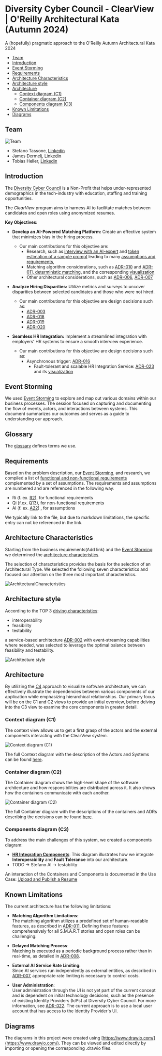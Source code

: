 # Diversity Cyber Council - ClearView | O'Reilly Architectural Kata (Autumn 2024)
A (hopefully) pragmatic approach to the O'Reilly Autumn Architectural Kata 2024

- [Team](#team)
- [Introduction](#introduction)
- [Event Storming](#event-storming)
- [Requirements](#requirements)
- [Architecture Characteristics](#architecture-characteristics)
- [Architecture style](#architecture-style)
- [Architecture](#architecture)
  - [Context diagram (C1)](#context-diagram-c1)
  - [Container diagram (C2)](#container-diagram-c2)
  - [Components diagram (C3)](#components-diagram-c3)
- [Known Limitations](#known-limitations)
- [Diagrams](#diagrams)


## Team
![Team](./ArchitectureCharacteristics/images/team.png)

- Stefano Tassone, [Linkedin](https://ch.linkedin.com/in/stefano-tassone)
- James Dermelj, [Linkedin](https://ch.linkedin.com/in/james-dermelj-493446119)
- Tobias Heller, [Linkedin](https://ch.linkedin.com/in/tobias-heller)

## Introduction
The [Diversity Cyber Council](https://www.diversitycybercouncil.com/) is a Non-Profit that helps under-represented demographics in the tech-industry with education, staffing and training opportunities.

The *ClearView* program aims to harness AI to facilitate matches between candidates and open roles using anonymized resumes.

**Key Objectives:**

- **Develop an AI-Powered Matching Platform:** Create an effective system that minimizes bias in the hiring process.
  - Our main contributions for this objective are:
    - Research, such as [interview with an AI-expert](/Requirements/Research/interview-ai-expert.md) and 
    [token estimation of a sample prompt](/Requirements/Research/token-estimation.md) leading to many
    [assumptions and requirements](/Requirements/requirements-and-assumptions.md), 
    - Matching algorithm considerations, such as [ADR-010](/ADR/ADR-010-create-features-from-story-not-resumes.md) and
    [ADR-011, deterministic matching](/ADR/ADR-011-deterministic-matching.md), 
    and the corresponding [visualization](/C4/C3-components-matching.md)
    - Other architectural considerations, such as [ADR-006](/ADR/ADR-006-ai-models-run-on-separate-containers.md),
      [ADR-007](/ADR/ADR-007-use-of-external-llms.md)

- **Analyze Hiring Disparities:** Utilize metrics and surveys to uncover disparities between selected candidates and those who were not hired.
  - Our main contributions for this objective are design decisions such as:
    - [ADR-003](/ADR/ADR-003-batch-for-analytics.md)
    - [ADR-018](/ADR/ADR-018-location-of-survey-triggers.md)
    - [ADR-019](/ADR/ADR-019-data-transmission-for-analytics.md)
    - [ADR-020](/ADR/ADR-020-externalizing-survey-processes.md)
  
- **Seamless HR Integration:** Implement a streamlined integration with employers' HR systems to ensure a smooth interview experience.
  - Our main contributions for this objective are design decisions such as:
    - Asynchronous trigger: [ADR-016](/ADR/ADR-016-matches-published-as-events.md)
      - Fault-tolerant and scalable HR Integration Service: [ADR-023](/ADR/ADR-023-adapters-for-hr-systems.md) and its
      [visualization](/C4/C3-components-hr-integration.md)


## Event Storming
We used [Event Storming](./EventStorming/event_storming.md) to explore and map out various domains within our business processes. The session focused on capturing and documenting the flow of events, actors, and interactions between systems. This document summarizes our outcomes and serves as a guide to understanding our approach.

## Glossary

The [glossary](/Requirements/glossary.md) defines terms we use.

## Requirements

Based on the problem description, our [Event Storming](./EventStorming/event_storming.md), and research, we compiled a list of [functional
and non-functional requirements](/Requirements/requirements-and-assumptions.md) complemented by a set of assumptions.
The requirements and assumptions are numbered and are referenced in the following way:
- Ri (f. ex. [R2](/Requirements/requirements-and-assumptions.md)), for functional requirements 
- Qi (f.ex. [Q13](/Requirements/requirements-and-assumptions.md)), for non-functional requirements
- Ai (f. ex. [A22](/Requirements/requirements-and-assumptions.md)) , for assumptions

We typically link to the file, but due to markdown limitations, the specific entry can not be referenced in the link.

## Architecture Characteristics
Starting from the business requirements(Add link) and the [Event Storming](./EventStorming/event_storming.md) we determined the [architecture characteristics](/ArchitectureCharacteristics/Characteristics.md).

The selection of characteristics provides the basis for the selection of an Architectural Type. We selected the following seven characteristics and focused our attention on the three most important characteristics.

![ArchitecturalCharacteristics](/ArchitectureCharacteristics/images/architecture-characteristics.png)

## Architecture style
According to the TOP 3 [driving characteristics](/ArchitectureCharacteristics/Characteristics.md):
- interoperability
- feasibility
- testability

a service-based architecture [ADR-002](/ADR/ADR-002-architecture-style.md) with event-streaming capabilities where needed, was selected to leverage the optimal balance between feasibility and testability.

![Architecture style](/ADR/images/ADR-002-architecture-style.png)

## Architecture
By utilizing the [C4](https://c4model.com/) approach to visualize software architecture, we can effectively illustrate the dependencies between various components of our application while emphasizing hierarchical relationships. Our primary focus will be on the C1 and C2 views to provide an initial overview, before delving into the C3 view to examine the core components in greater detail.

###  Context diagram (C1)
The context view allows us to get a first grasp of the actors and the external components interacting with the ClearView system.

![Context diagram  (C1)](/C4/images/C1-Context.png)

The full Context diagram with the description of the Actors and Systems can be found [here](/C4/C1-context.md).


### Container diagram (C2)
The Container diagram shows the high-level shape of the software architecture and how responsibilities are distributed across it. 
It also shows how the containers communicate with each another. 

![Container diagram (C2)](/C4/images/C2-Container.png)

The full Container diagram with the descriptions of the containers and  ADRs describing the decisions can be found [here](/C4/C2-container.md).


### Components diagram (C3)
To address the main challenges of this system, we created a components diagram:

- **[HR Integration Components](/C4/C3-components-hr-integration.md)**: This diagram illustrates how we integrate **Interoperability** and **Fault Tolerance** into our architecture.
- TODO -> Stefano AI -> testability

An interaction of the Containers and Components is documented in the Use Case: [Upload and Publish a Resume](/UseCases/use-case-upload-a-resume.md)

## Known Limitations
The current architecture has the following limitations:

- **Matching Algorithm Limitations**:  
  The matching algorithm utilizes a predefined set of human-readable features, as described in [ADR-011](/ADR/ADR-011-deterministic-matching.md). Defining these features comprehensively for all S.M.A.R.T stories and open roles can be challenging.

- **Delayed Matching Process**:  
  Matching is executed as a periodic background process rather than in real-time, as detailed in [ADR-008](/ADR/ADR-008-ui-reactivity.md).

- **External AI Service Rate Limiting**:  
  Since AI services run independently as external entities, as described in [ADR-007](/ADR/ADR-007-use-of-external-llms.md), appropriate rate limiting is necessary to control costs.

- **User Administration**:  
  User administration through the UI is not yet part of the current concept and is dependent on initial technology decisions, such as the presence of existing Identity Providers (IdPs) at Diversity Cyber Council. For more information, see [ADR-022](/ADR/ADR-022-initial-technology-decisions.md). The current approach is to use a local user account that has access to the Identity Provider's UI.

## Diagrams

The diagrams in this project were created using [https://www.drawio.com/](https://www.drawio.com/). They can be viewed and edited directly by importing or opening the corresponding .drawio files.

